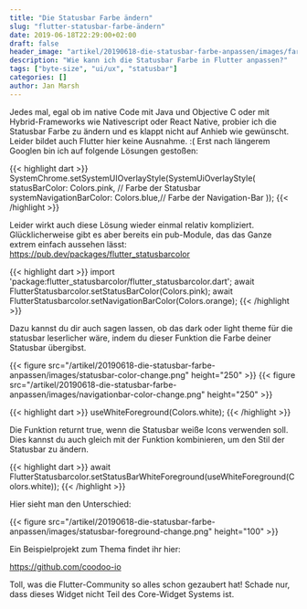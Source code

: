 ```yaml
---
title: "Die Statusbar Farbe ändern"
slug: "flutter-statusbar-farbe-ändern"
date: 2019-06-18T22:29:00+02:00
draft: false
header_image: "artikel/20190618-die-statusbar-farbe-anpassen/images/farbe_anpassen.jpg"
description: "Wie kann ich die Statusbar Farbe in Flutter anpassen?"
tags: ["byte-size", "ui/ux", "statusbar"]
categories: []
author: Jan Marsh
---
```


Jedes mal, egal ob im native Code mit Java und Objective C oder mit Hybrid-Frameworks wie Nativescript oder React Native, probier ich die Statusbar Farbe zu ändern und es klappt nicht auf Anhieb wie gewünscht. Leider bildet auch Flutter hier keine Ausnahme. :( Erst nach längerem Googlen bin ich auf folgende Lösungen gestoßen:

{{< highlight dart >}}
SystemChrome.setSystemUIOverlayStyle(SystemUiOverlayStyle(
    statusBarColor: Colors.pink, // Farbe der Statusbar
    systemNavigationBarColor: Colors.blue,// Farbe der Navigation-Bar
));
{{< /highlight >}}

Leider wirkt auch diese Lösung wieder einmal relativ kompliziert. Glücklicherweise gibt es aber bereits ein pub-Module, das das Ganze extrem einfach aussehen lässt:
https://pub.dev/packages/flutter_statusbarcolor

{{< highlight dart >}}
import 'package:flutter_statusbarcolor/flutter_statusbarcolor.dart';
await FlutterStatusbarcolor.setStatusBarColor(Colors.pink);
await FlutterStatusbarcolor.setNavigationBarColor(Colors.orange);
{{< /highlight >}}

Dazu kannst du dir auch sagen lassen, ob das dark oder light theme für die statusbar leserlicher wäre, indem du dieser Funktion die Farbe deiner Statusbar übergibst.

{{< figure src="/artikel/20190618-die-statusbar-farbe-anpassen/images/statusbar-color-change.png" height="250"  >}}
{{< figure src="/artikel/20190618-die-statusbar-farbe-anpassen/images/navigationbar-color-change.png" height="250"  >}}

{{< highlight dart >}}
useWhiteForeground(Colors.white);
{{< /highlight >}}

Die Funktion returnt true, wenn die Statusbar weiße Icons verwenden soll. Dies kannst du auch gleich mit der Funktion kombinieren, um den Stil der Statusbar zu ändern.

{{< highlight dart >}}
await FlutterStatusbarcolor.setStatusBarWhiteForeground(useWhiteForeground(Colors.white));
{{< /highlight >}}

Hier sieht man den Unterschied:

{{< figure src="/artikel/20190618-die-statusbar-farbe-anpassen/images/statusbar-foreground-change.png" height="100" >}}

Ein Beispielprojekt zum Thema findet ihr hier:

https://github.com/coodoo-io

Toll, was die Flutter-Community so alles schon gezaubert hat! Schade nur, dass dieses Widget nicht Teil des Core-Widget Systems ist.